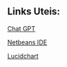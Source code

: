 ## Links Uteis:


[Chat GPT](https://chatgpt.com/)

[Netbeans IDE](https://netbeans.apache.org/front/main/download/nb24/)

[Lucidchart](https://www.lucidchart.com/pages/pt/landing?utm_source=google&utm_medium=cpc&utm_campaign=_chart_pt_allcountries_mixed_search_brand_exact_&km_CPC_CampaignId=1500131167&km_CPC_AdGroupID=59412157138&km_CPC_Keyword=lucidchart&km_CPC_MatchType=e&km_CPC_ExtensionID=&km_CPC_Network=g&km_CPC_AdPosition=&km_CPC_Creative=294337318298&km_CPC_TargetID=kwd-33511936169&km_CPC_Country=9074253&km_CPC_Device=c&km_CPC_placement=&km_CPC_target=&gad_source=1&gclid=CjwKCAiAh6y9BhBREiwApBLHC-rvzFnDEvAvobWAIAUhLFGGc5wqoOLBbOFXHNCIZ22dq3jEn7qsLhoC8cAQAvD_BwE)

